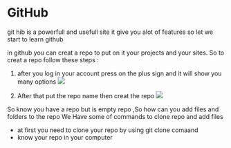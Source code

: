 # GitHub

git hib is a powerfull and usefull site it give you alot of features so let we start to learn github 

in github you can creat a repo to put on it your projects and your sites.
So to creat a repo follow these steps :
1. after you log in your account press on the plus sign and it will show you many options
![](https://guides.github.com/features/pages/create-new-repo-button.png)

1. After that put the repo name then creat the repo
![](https://guides.github.com/features/pages/create-new-repo-screen.png)

So know you have a repo but is empty repo ,So how can you add files and folders to the repo 
We Have some of commands to clone repo and add files 

- at first you need to clone your repo by using git clone comaand 
- know your repo in your computer 